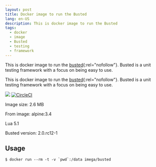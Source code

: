 ```yaml
---
layout: post
title: Docker image to run the Busted
lang: en-US
description: This is docker image to run the Busted
tags:
  - docker
  - image
  - Busted
  - testing
  - framework
---
```

This is docker image to run the [busted](http://olivinelabs.com/busted/){:rel="nofollow"}. Busted is a unit testing framework with a focus on being easy to use.

<!--more-->

This is docker image to run the [busted](http://olivinelabs.com/busted/){:rel="nofollow"}. Busted is a unit testing framework with a focus on being easy to use.

[![](https://images.microbadger.com/badges/image/imega/busted.svg)](http://microbadger.com/images/imega/busted "Get your own image badge on microbadger.com") [![CircleCI](https://circleci.com/gh/imega-docker/busted.svg?style=svg)](https://circleci.com/gh/imega-docker/busted)

Image size: 2.6 MB

From image: alpine:3.4

Lua 5.1

Busted version: 2.0.rc12-1

## Usage

```
$ docker run --rm -t -v `pwd`:/data imega/busted
```
